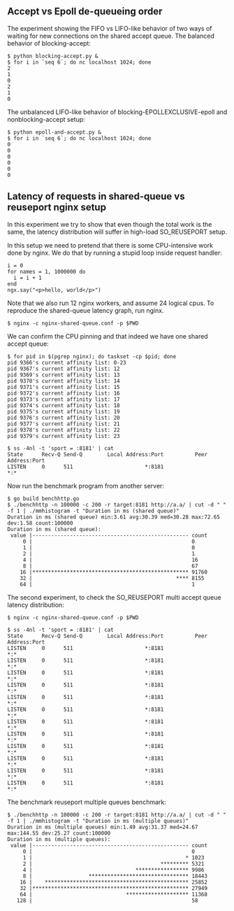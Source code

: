 Accept vs Epoll de-queueing order
---------------------------------

The experiment showing the FIFO vs LIFO-like behavior of two ways of
waiting for new connections on the shared accept queue. The balanced
behavior of blocking-accept:

    $ python blocking-accept.py &
    $ for i in `seq 6`; do nc localhost 1024; done
    2
    1
    0
    2
    1
    0

The unbalanced LIFO-like behavior of blocking-EPOLLEXCLUSIVE-epoll
and nonblocking-accept setup:

    $ python epoll-and-accept.py &
    $ for i in `seq 6`; do nc localhost 1024; done
    0
    0
    0
    0
    0
    0


Latency of requests in shared-queue vs reuseport nginx setup
------------------------------------------------------------

In this experiment we try to show that even though the total work is
the same, the latency distribution will suffer in high-load
SO_REUSEPORT setup.

In this setup we need to pretend that there is some CPU-intensive work
done by nginx. We do that by running a stupid loop inside request
handler:

    i = 0
    for names = 1, 1000000 do
      i = i + 1
    end
    ngx.say("<p>hello, world</p>")


Note that we also run 12 nginx workers, and assume 24 logical cpus.
To reproduce the shared-queue latency graph, run nginx.

    $ nginx -c nginx-shared-queue.conf -p $PWD

We can confirm the CPU pinning and that indeed we have one shared
accept queue:

    $ for pid in $(pgrep nginx); do taskset -cp $pid; done
    pid 9366's current affinity list: 0-23
    pid 9367's current affinity list: 12
    pid 9369's current affinity list: 13
    pid 9370's current affinity list: 14
    pid 9371's current affinity list: 15
    pid 9372's current affinity list: 16
    pid 9373's current affinity list: 17
    pid 9374's current affinity list: 18
    pid 9375's current affinity list: 19
    pid 9376's current affinity list: 20
    pid 9377's current affinity list: 21
    pid 9378's current affinity list: 22
    pid 9379's current affinity list: 23

    $ ss -4nl -t 'sport = :8181' | cat
    State      Recv-Q Send-Q        Local Address:Port          Peer Address:Port
    LISTEN     0      511                       *:8181                     *:*

Now run the benchmark program from another server:

    $ go build benchhttp.go
    $ ./benchhttp -n 100000 -c 200 -r target:8181 http://a.a/ | cut -d " " -f 1 | ./mmhistogram -t "Duration in ms (shared queue)"
    Duration in ms (shared queue) min:3.61 avg:30.39 med=30.28 max:72.65 dev:1.58 count:100000
    Duration in ms (shared queue):
     value |-------------------------------------------------- count
         0 |                                                   0
         1 |                                                   0
         2 |                                                   1
         4 |                                                   16
         8 |                                                   67
        16 |************************************************** 91760
        32 |                                              **** 8155
        64 |                                                   1

The second experiment, to check the SO_REUSEPORT multi accept
queue latency distribution:

    $ nginx -c nginx-shared-queue.conf -p $PWD

    $ ss -4nl -t 'sport = :8181' | cat
    State      Recv-Q Send-Q        Local Address:Port          Peer Address:Port
    LISTEN     0      511                       *:8181                     *:*
    LISTEN     0      511                       *:8181                     *:*
    LISTEN     0      511                       *:8181                     *:*
    LISTEN     0      511                       *:8181                     *:*
    LISTEN     0      511                       *:8181                     *:*
    LISTEN     0      511                       *:8181                     *:*
    LISTEN     0      511                       *:8181                     *:*
    LISTEN     0      511                       *:8181                     *:*
    LISTEN     0      511                       *:8181                     *:*
    LISTEN     0      511                       *:8181                     *:*
    LISTEN     0      511                       *:8181                     *:*
    LISTEN     0      511                       *:8181                     *:*

The benchmark reuseport multiple queues benchmark:

    $ ./benchhttp -n 100000 -c 200 -r target:8181 http://a.a/ | cut -d " " -f 1 | ./mmhistogram -t "Duration in ms (multiple queues)"
    Duration in ms (multiple queues) min:1.49 avg:31.37 med=24.67 max:144.55 dev:25.27 count:100000
    Duration in ms (multiple queues):
     value |-------------------------------------------------- count
         0 |                                                   0
         1 |                                                 * 1023
         2 |                                         ********* 5321
         4 |                                 ***************** 9986
         8 |                  ******************************** 18443
        16 |    ********************************************** 25852
        32 |************************************************** 27949
        64 |                              ******************** 11368
       128 |                                                   58
